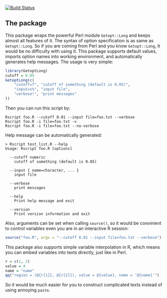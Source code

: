 [![Build Status](https://travis-ci.org/jokergoo/GetoptLong.svg)](https://travis-ci.org/jokergoo/GetoptLong)

## The package

This package wraps the powerful Perl module `Getopt::Long` and keeps almost all
features of it. The syntax of option specification is as same as `Getopt::Long`.
So if you are coming from Perl and you know `Getopt::Long`, it would be no
difficulty with using it. This package supports default values, imports option
names into working environment, and automatically generates help messages.
The usage is very simple:

```r
library(GetoptLong)
cutoff = 0.05
GetoptLong(c(
    "cutoff=f", "cutoff of something (default is 0.05)",
    "input=s%", "input file",
    "verbose!", "print messages"
))
```

Then you can run this script by:

```
Rscript foo.R --cutoff 0.01 --input file=foo.txt --verbose
Rscript foo.R -i file=foo.txt -v
Rscript foo.R -i file=foo.txt --no-verbose
```

Help message can be automatically generated:

```
> Rscript test_list.R --help
Usage: Rscript foo.R [options]
    
  --cutoff numeric
    cutoff of something (default is 0.05)

  --input { name=character, ... }
    input file

  --verbose
    print messages

  --help
    Print help message and exit

  --version
    Print version information and exit
```

Also, arguments can be set when calling `source()`, so it would be convinient to control
variables even you are in an interactive R session:

```r
source("foo.R", argv = "--cutoff 0.01 --input file=foo.txt --verbose")
```

This package also supports simple variable interpolation in R, which means you
can embed variables into texts directly, just like in Perl.

```r
r = c(1, 2)
value = 4
name = "name"
qq("region = (@{r[1]}, @{r[2]}), value = @{value}, name = '@{name}'")
```

So it would be much easier for you to construct complicated texts instead of
using annoying `paste`.
